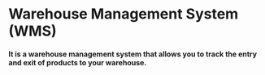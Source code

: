 # Warehouse Management System (WMS)
<h4><b> It is a warehouse management system that allows you to track the entry and exit of products to your warehouse. </b></h4>
